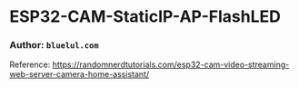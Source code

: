 # ESP32-CAM-StaticIP-AP-FlashLED
### Author: `bluelul.com`

Reference: https://randomnerdtutorials.com/esp32-cam-video-streaming-web-server-camera-home-assistant/

